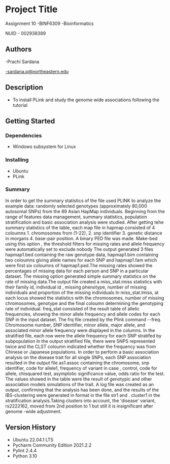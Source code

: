 # Project Title

Assignment 10 -BINF6309  -Bioinformatics

NUID - 002938389

## Authors

-Prachi Sardana

-sardana.p@northeastern.edu


## Description

- To install PLink and study the genome wide associations following the tutorial

## Getting Started

### Dependencies

* Windows subsystem for Linux

### Installing

* Ubuntu
* PLink 

### Summary  


In order to get the summary statistics of the file used PLINK to analyze the example data: randomly selected genotypes (approximately 80,000 autosomal SNPs) from the 89 Asian HapMap individuals. Beginning from the range of features data management, summary statistics, population stratification and basic association analysis were studied. 
After getting tehe summary statistics of the table, each map file in hapmap consisted of 4 coloumns 1. chromosomes from (1-22), 2. snp identifier 3. genetic distance in morgans 4. base-pair position. 
A binary PED file was made. Make-bed using this option , the threshold filters for missing rates and allele frequency were automatically set to exclude nobody
The output generated 3 files hapmap1.bed containing the raw genotype data, hapmap1.bim containing two coloumns giving allele names for each SNP and hapmap1.fam which were first six coloumns of hapmap1.ped.The missing rates showed the percentages of missing data for each person and SNP in a particular dataset. The missing option generated simple summary statistics on the rate of missing data.The output file created a miss_stat.imiss statistics with their family id, individual id , missing phenotype, number of missing individuals and proportion of the missing individuals
In miss_stat.lmiss, at each locus showed the statistics with the chromosomes, number of missing chromosomes, genotype and the final coloumn determining the genotyping rate of individual. freq_stat consisted of the result table of allelic frequencies, showing the minor allele frequency and allele codes for each SNP in the input dataset.
The frq file created by the Plink command --freq. Chromosome number, SNP identifier, minor allele, major allele, and associated minor allele frequency were displayed in the columns.  In the stratified file, each row were the allele frequency for each SNP stratifed by subpopulation In the output stratified file, there were SNPS represented twice and the CLST coloumn indicated whether the frequency was from Chinese or Japanese populations. In order to perform a basic association analysis on the disease trait for all single SNPs, each SNP association resulted in the output file as1.assoc containing the chromosome, snp identifier, code for allele1, frequency of
variant in case , control, code for allele, chisquared test, asymptotic significance value, odds ratio for the test. The values showed in the table were the result of genotypic and other association models simulations of the trait. A log file was created as an output, confirming that the analysis has been done, and the results of the IBS-clustering were generated in format in the file str1 and . cluster1 in the stratification analysis.Taking clusters into account, the 'disease' variant, rs2222162, moved from 2nd position to 1 but still it is insignificant after genome -wide adjustment.


## Version History

* Ubuntu 22.04.1 LTS
* Pycharm Community Edition 2021.2.2
* Pylint 2.4.4
* Python 3.10
